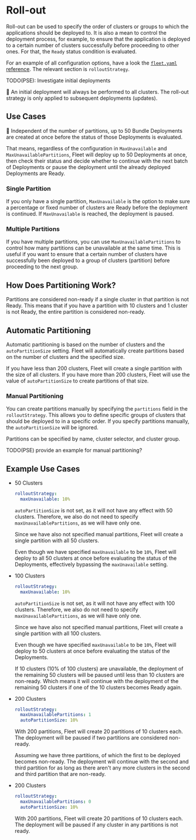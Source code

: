 # Roll-out

Roll-out can be used to specify the order of clusters or groups to which the
applications should be deployed to. It is also a mean to control the deployment
process, for example, to ensure that the application is deployed to a certain
number of clusters successfully before proceeding to other ones. For that, the
`Ready` status condition is evaluated.

For an example of all configuration options, have a look the
[`fleet.yaml` reference](./ref-fleet-yaml.md). The relevant section is
`rolloutStrategy`.

TODO(PSE): Investigate initial deployments

󰋼 An initial deployment will always be performed to all clusters. The roll-out
strategy is only applied to subsequent deployments (updates).

## Use Cases

 Independent of the number of partitions, up to 50 Bundle Deployments are
created at once before the status of those Deployments is evaluated.

That means, regardless of the configuration in `MaxUnavailable` and
`MaxUnavailablePartitions`, Fleet will deploy up to 50 Deployments at once, then
check their status and decide whether to continue with the next batch of
Deployments or pause the deployment until the already deployed Deployments are
Ready.

### Single Partition

If you only have a single partition, `MaxUnavailable` is the option to make sure
a percentage or fixed number of clusters are Ready before the deployment is
continued. If `MaxUnavailable` is reached, the deployment is paused.

### Multiple Partitions

If you have multiple partitions, you can use `MaxUnavailablePartitions` to
control how many partitions can be unavailable at the same time. This is useful
if you want to ensure that a certain number of clusters have successfully been
deployed to a group of clusters (partition) before proceeding to the next group.

## How Does Partitioning Work?

Partitions are considered non-ready if a single cluster in that partition is not
Ready. This means that if you have a partition with 10 clusters and 1 cluster is
not Ready, the entire partition is considered non-ready.

## Automatic Partitioning

Automatic partitioning is based on the number of clusters and the
`autoPartitionSize` setting. Fleet will automatically create partitions based on
the number of clusters and the specified size.

If you have less than 200 clusters, Fleet will create a single partition with
the size of all clusters. If you have more than 200 clusters, Fleet will use the
value of `autoPartitionSize` to create partitions of that size.

### Manual Partitioning

You can create partitions manually by specifying the `partitions` field in the
`rolloutStrategy`. This allows you to define specific groups of clusters that
should be deployed to in a specific order. If you specify partitions manually,
the `autoPartitionSize` will be ignored.

Partitions can be specified by name, cluster selector, and cluster group.

TODO(PSE) provide an example for manual partitioning?

## Example Use Cases

- 50 Clusters

  ```yaml
  rolloutStrategy:
    maxUnavailable: 10%
  ```

  `autoPartitionSize` is not set, as it will not have any effect with 50
  clusters. Therefore, we also do not need to specify
  `maxUnavailablePartitions`, as we will have only one.

  Since we have also not specified manual partitions, Fleet will create a single
  partition with all 50 clusters.

  Even though we have specified `maxUnavailable` to be `10%`, Fleet will deploy
  to all 50 clusters at once before evaluating the status of the Deployments,
  effectively bypassing the `maxUnavailable` setting.

- 100 Clusters

  ```yaml
  rolloutStrategy:
    maxUnavailable: 10%
  ```

  `autoPartitionSize` is not set, as it will not have any effect with 100
  clusters. Therefore, we also do not need to specify
  `maxUnavailablePartitions`, as we will have only one.

  Since we have also not specified manual partitions, Fleet will create a single
  partition with all 100 clusters.

  Even though we have specified `maxUnavailable` to be `10%`, Fleet will deploy
  to 50 clusters at once before evaluating the status of the Deployments.

  If 10 clusters (10% of 100 clusters) are unavailable, the deployment of the
  remaining 50 clusters will be paused until less than 10 clusters are
  non-ready. Which means it will continue with the deployment of the remaining
  50 clusters if one of the 10 clusters becomes Ready again.

- 200 Clusters

  ```yaml
  rolloutStrategy:
    maxUnavailablePartitions: 1
    autoPartitionSize: 10%
  ```

  With 200 partitions, Fleet will create 20 partitions of 10 clusters each. The
  deployment will be paused if two partitions are considered non-ready.

  Assuming we have three partitions, of which the first to be deployed becomes
  non-ready. The deployment will continue with the second and third partition
  for as long as there aren't any more clusters in the second and third
  partition that are non-ready.

- 200 Clusters

  ```yaml
  rolloutStrategy:
    maxUnavailablePartitions: 0
    autoPartitionSize: 10%
  ```

  With 200 partitions, Fleet will create 20 partitions of 10 clusters each. The
  deployment will be paused if any cluster in any partitions is not ready.
